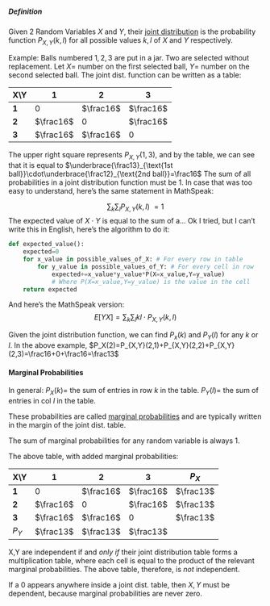 ##### Definition
Given 2 Random Variables $X$ and $Y$, their <u>joint distribution</u> is the probability function $P_{X,Y}(k,l)$ for all possible values $k,l$ of $X$ and $Y$ respectively.

Example:
Balls numbered $1,2,3$ are put in a jar. Two are selected without replacement. Let $X=$ number on the first selected ball, $Y=$ number on the second selected ball.
The joint dist. function can be written as a table:

X\\Y | 1 | 2 | 3
----|--|--|--
**1**   | 0|$\frac16$|$\frac16$
**2**   |$\frac16$| 0|$\frac16$
**3**   |$\frac16$|$\frac16$| 0

The upper right square represents $P_{X,Y}(1,3)$, and by the table, we can see that it is equal to $\underbrace{\frac13}_{\text{1st ball}}\cdot\underbrace{\frac12}_{\text{2nd ball}}=\frac16$
The sum of all probabilities in a joint distribution function must be 1.
In case that was too easy to understand, here’s the same statement in MathSpeak:

$$\sum_k\sum_lP_{X,Y}(k,l)\ =1$$
The expected value of $X\cdot Y$ is equal to the sum of a…
Ok I tried, but I can’t write this in English, here’s the algorithm to do it:

```python
def expected_value():
	expected=0
	for x_value in possible_values_of_X: # For every row in table
		for y_value in possible_values_of_Y: # For every cell in row
			expected+=x_value*y_value*P(X=x_value,Y=y_value)
			# Where P(X=x_value,Y=y_value) is the value in the cell
	return expected
```

And here’s the MathSpeak version:
$$E[YX]=\sum_k\sum_lkl\cdot P_{X,Y}(k,l)$$

Given the joint distribution function, we can find $P_x(k)$ and $P_Y(l)$ for any $k$ or $l$.
In the above example, $P_X(2)=P_{X,Y}(2,1)+P_{X,Y}(2,2)+P_{X,Y}(2,3)=\frac16+0+\frac16=\frac13$

#### Marginal Probabilities

In general:
	$P_X(k)=$ the sum of entries in row $k$ in the table.
	$P_Y(l)=$ the sum of entries in col $l$ in the table.

These probabilities are called <u>marginal probabilities</u> and are typically written in the margin of the joint dist. table.

The sum of marginal probabilities for any random variable is always 1.

The above table, with added marginal probabilities:

X\\Y | 1 | 2 | 3 | $P_X$
----|--|--|--|--
**1**   | 0|$\frac16$|$\frac16$|$\frac13$
**2**   |$\frac16$| 0|$\frac16$|$\frac13$
**3**   |$\frac16$|$\frac16$| 0|$\frac13$
$P_Y$|$\frac13$|$\frac13$|$\frac13$|

X,Y are independent if and *only if* their joint distribution table forms a multiplication table, where each cell is equal to the product of the relevant marginal probabilities.
The above table, therefore, is *not* independent.

If a 0 appears anywhere inside a joint dist. table, then $X,Y$ must be dependent, because marginal probabilities are never zero.